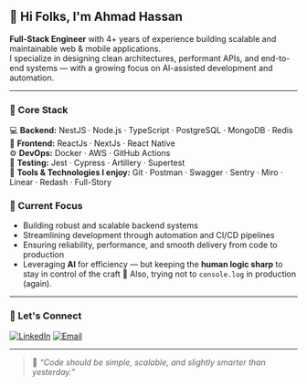 ## 👋 Hi Folks, I'm Ahmad Hassan

**Full-Stack Engineer** with 4+ years of experience building scalable and maintainable web & mobile applications.  
I specialize in designing clean architectures, performant APIs, and end-to-end systems — with a growing focus on AI-assisted development and automation.

---

### 🧠 Core Stack
💻 **Backend:** NestJS · Node.js · TypeScript · PostgreSQL · MongoDB · Redis  
🧩 **Frontend:** ReactJs  · NextJs · React Native     
⚙️ **DevOps:** Docker · AWS · GitHub Actions  
🧪 **Testing:** Jest · Cypress · Artillery · Supertest  
🧩 **Tools & Technologies I enjoy:** Git · Postman · Swagger · Sentry · Miro · Linear · Redash · Full-Story


### 🔭 Current Focus
- Building robust and scalable backend systems  
- Streamlining development through automation and CI/CD pipelines  
- Ensuring reliability, performance, and smooth delivery from code to production
- Leveraging **AI** for efficiency — but keeping the **human logic sharp** to stay in control of the craft 
🧠 Also, trying not to `console.log` in production (again).

---

### 🤝 Let's Connect
[![LinkedIn](https://img.shields.io/badge/LinkedIn-0A66C2?style=flat&logo=linkedin&logoColor=white)](https://linkedin.com/in/ahmad-hassan-dev)
[![Email](https://img.shields.io/badge/Email-DB4437?style=flat&logo=gmail&logoColor=white)](mailto:ahmadhassan.butt786@gmail.com)

---

> 💬 _“Code should be simple, scalable, and slightly smarter than yesterday.”_
